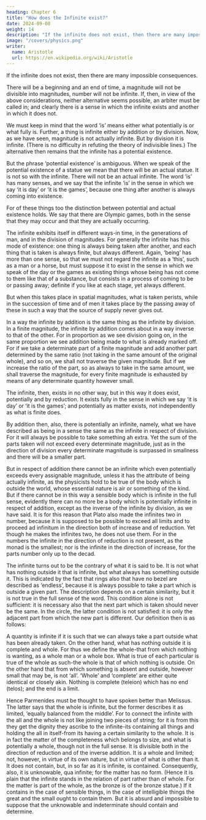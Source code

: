 ```yaml
---
heading: Chapter 6
title: "How does the Infinite exist?"
date: 2024-09-08
weight: 14
description: "If the infinite does not exist, then there are many impossible consequences."
image: "/covers/physics.png"
writer:
  name: Aristotle 
  url: https://en.wikipedia.org/wiki/Aristotle
---
```




If the infinite does not exist, then there are many impossible consequences.

There will be a beginning and an end of
time, a magnitude will not be divisible into magnitudes, number will not be infinite. If,
then, in view of the above considerations, neither alternative seems possible, an arbiter
must be called in; and clearly there is a sense in which the infinite exists and another in
which it does not.

We must keep in mind that the word ‘is’ means either what potentially is or what fully
is. Further, a thing is infinite either by addition or by division.
Now, as we have seen, magnitude is not actually infinite. But by division it is infinite.
(There is no difficulty in refuting the theory of indivisible lines.) The alternative then
remains that the infinite has a potential existence.

But the phrase ‘potential existence’ is ambiguous. When we speak of the potential
existence of a statue we mean that there will be an actual statue. It is not so with the
infinite. There will not be an actual infinite. The word ‘is’ has many senses, and we say
that the infinite ‘is’ in the sense in which we say ‘it is day’ or ‘it is the games’, because
one thing after another is always coming into existence.

For of these things too the distinction between potential and actual existence holds. We
say that there are Olympic games, both in the sense that they may occur and that they are
actually occurring.

The infinite exhibits itself in different ways-in time, in the generations of man, and in
the division of magnitudes. For generally the infinite has this mode of existence: one
thing is always being taken after another, and each thing that is taken is always finite,
but always different. Again, ‘being’ has more than one sense, so that we must not regard
the infinite as a ‘this’, such as a man or a horse, but must suppose it to exist in the sense
in which we speak of the day or the games as existing things whose being has not come
to them like that of a substance, but consists in a process of coming to be or passing
away; definite if you like at each stage, yet always different.

But when this takes place in spatial magnitudes, what is taken perists, while in the
succession of time and of men it takes place by the passing away of these in such a way
that the source of supply never gives out.

In a way the infinite by addition is the same thing as the infinite by division.
In a finite magnitude, the infinite by addition comes about in a way inverse to that of the
other. For in proportion as we see division going on, in the same proportion we see
addition being made to what is already marked off. For if we take a determinate part of a
finite magnitude and add another part determined by the same ratio (not taking in the
same amount of the original whole), and so on, we shall not traverse the given
magnitude. But if we increase the ratio of the part, so as always to take in the same
amount, we shall traverse the magnitude, for every finite magnitude is exhausted by
means of any determinate quantity however small.

The infinite, then, exists in no other way, but in this way it does exist, potentially and by
reduction. It exists fully in the sense in which we say ‘it is day’ or ‘it is the games’; and
potentially as matter exists, not independently as what is finite does.

By addition then, also, there is potentially an infinite, namely, what we have described
as being in a sense the same as the infinite in respect of division. For it will always be possible to take something ah extra. Yet the sum of the parts taken will not exceed every
determinate magnitude, just as in the direction of division every determinate magnitude
is surpassed in smallness and there will be a smaller part.

But in respect of addition there cannot be an infinite which even potentially exceeds
every assignable magnitude, unless it has the attribute of being actually infinite, as the
physicists hold to be true of the body which is outside the world, whose essential nature
is air or something of the kind. But if there cannot be in this way a sensible body which
is infinite in the full sense, evidently there can no more be a body which is potentially
infinite in respect of addition, except as the inverse of the infinite by division, as we
have said. It is for this reason that Plato also made the infinites two in number, because
it is supposed to be possible to exceed all limits and to proceed ad infinitum in the
direction both of increase and of reduction. Yet though he makes the infinites two, he
does not use them. For in the numbers the infinite in the direction of reduction is not
present, as the monad is the smallest; nor is the infinite in the direction of increase, for
the parts number only up to the decad.

The infinite turns out to be the contrary of what it is said to be. It is not what has
nothing outside it that is infinite, but what always has something outside it.
This is indicated by the fact that rings also that have no bezel are described as ‘endless’,
because it is always possible to take a part which is outside a given part. The
description depends on a certain similarity, but it is not true in the full sense of the
word. This condition alone is not sufficient: it is necessary also that the next part which
is taken should never be the same. In the circle, the latter condition is not satisfied: it is
only the adjacent part from which the new part is different.
Our definition then is as follows:

A quantity is infinite if it is such that we can always take a part outside what has been
already taken. On the other hand, what has nothing outside it is complete and whole. For
thus we define the whole-that from which nothing is wanting, as a whole man or a
whole box. What is true of each particular is true of the whole as such-the whole is that
of which nothing is outside. On the other hand that from which something is absent and
outside, however small that may be, is not ‘all’. ‘Whole’ and ‘complete’ are either quite
identical or closely akin. Nothing is complete (teleion) which has no end (telos); and the
end is a limit.

Hence Parmenides must be thought to have spoken better than Melissus. The latter says
that the whole is infinite, but the former describes it as limited, ‘equally balanced from
the middle’. For to connect the infinite with the all and the whole is not like joining two
pieces of string; for it is from this they get the dignity they ascribe to the infinite-its
containing all things and holding the all in itself-from its having a certain similarity to
the whole. It is in fact the matter of the completeness which belongs to size, and what is
potentially a whole, though not in the full sense. It is divisible both in the direction of
reduction and of the inverse addition. It is a whole and limited; not, however, in virtue
of its own nature, but in virtue of what is other than it. It does not contain, but, in so far
as it is infinite, is contained. Consequently, also, it is unknowable, qua infinite; for the
matter has no form. (Hence it is plain that the infinite stands in the relation of part rather
than of whole. For the matter is part of the whole, as the bronze is of the bronze statue.)
If it contains in the case of sensible things, in the case of intelligible things the great and
the small ought to contain them. But it is absurd and impossible to suppose that the
unknowable and indeterminate should contain and determine.
